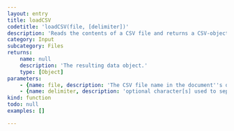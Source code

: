 ```yaml
---
layout: entry
title: loadCSV
codetitle: 'loadCSV(file, [delimiter])'
description: 'Reads the contents of a CSV file and returns a CSV-object array with the data. If the file is specified by name as string, the path can point either directly at a file in the document''s data directory or be specified as an absolute path.'
category: Input
subcategory: Files
returns:
    name: null
    description: 'The resulting data object.'
    type: [Object]
parameters:
    - {name: file, description: 'The CSV file name in the document''s data directory, an absolute path to a CSV file, a File instance or an URL.', optional: false, type: [String, File]}
    - {name: delimiter, description: 'optional character[s] used to separate data.', optional: true, type: [String]}
kind: function
todo: null
examples: []

---
```

